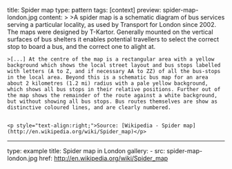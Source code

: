 title: Spider map
type: pattern
tags: [context]
preview: spider-map-london.jpg
content: >
    >A spider map is a schematic diagram of bus services serving a particular locality, as used by Transport for London since 2002. The maps were designed by T-Kartor. Generally mounted on the vertical surfaces of bus shelters it enables potential travellers to select the correct stop to board a bus, and the correct one to alight at.  

    
    >[...] At the centre of the map is a rectangular area with a yellow background which shows the local street layout and bus stops labelled with letters (A to Z, and if necessary AA to ZZ) of all the bus-stops in the local area. Beyond this is a schematic bus map for an area about 2 kilometres (1.2 mi) radius with a pale yellow background, which shows all bus stops in their relative positions. Further out of the map shows the remainder of the route against a white background, but without showing all bus stops. Bus routes themselves are show as distinctive coloured lines, and are clearly numbered.
    
    
    <p style="text-align:right;">Source: [Wikipedia - Spider map](http://en.wikipedia.org/wiki/Spider_map)</p>
---
type: example
title: Spider map in London 
gallery: 
    - src: spider-map-london.jpg
      href: http://en.wikipedia.org/wiki/Spider_map
